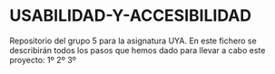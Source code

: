 # USABILIDAD-Y-ACCESIBILIDAD
Repositorio del grupo 5 para la asignatura UYA.
En este fichero se describirán todos los pasos que hemos dado para llevar a cabo este proyecto:
  1º
  2º
  3º

